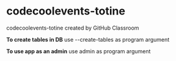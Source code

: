 # codecoolevents-totine
codecoolevents-totine created by GitHub Classroom


**To create tables in DB** use --create-tables as program argument

**To use app as an admin** use admin as program argument
